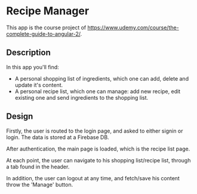 # Recipe Manager
This app is the course project of https://www.udemy.com/course/the-complete-guide-to-angular-2/.

## Description
In this app you'll find:
* A personal shopping list of ingredients, which one can add, delete and update it's content.
* A personal recipe list, which one can manage: add new recipe, edit existing one and send ingredients to  the shopping list. 

## Design
Firstly, the user is routed to the login page, and asked to either signin or login. The data is stored at a Firebase DB.

After authentication, the main page is loaded, which is the recipe list page.

At each point, the user can navigate to his shopping list/recipe list, through a tab found in the header.

In addition, the user can logout at any time, and fetch/save his content throw the 'Manage' button. 

